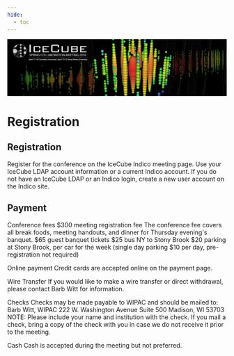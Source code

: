 ```yaml
---
hide:
  - toc
---
```


![2016 Spring Collaboration Meeting](slider_NY_update.png)


# Registration

## Registration

Register for the conference on the IceCube Indico meeting page. Use your IceCube LDAP account information or a current Indico account. If you do not have an IceCube LDAP or an Indico login, create a new user account on the Indico site.


## Payment

Conference fees
$300 meeting registration fee The conference fee covers all break foods, meeting handouts, and dinner for Thursday evening's banquet.
$65 guest banquet tickets
$25 bus NY to Stony Brook 
$20 parking at Stony Brook, per car for the week (single day parking $10 per day, pre-registration not required)
 
Online payment
Credit cards are accepted online on the payment page.
 
Wire Transfer
If you would like to make a wire transfer or direct withdrawal, please contact Barb Witt for information.
 
Checks
Checks may be made payable to WIPAC and should be mailed to:
Barb Witt, WIPAC
222 W. Washington Avenue Suite 500
Madison, WI 53703
NOTE: Please include your name and institution with the check. If you mail a check, bring a copy of the check with you in case we do not receive it prior to the meeting.
 
Cash
Cash is accepted during the meeting but not preferred.
